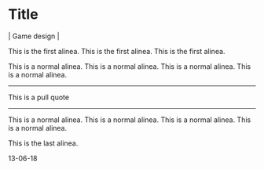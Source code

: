 Title
=====

| Game design |

This is the first alinea. This is the first alinea. This is the first alinea.

This is a normal alinea. This is a normal alinea. This is a normal alinea. This is a normal alinea.

---

This is a pull quote

---

This is a normal alinea. This is a normal alinea. This is a normal alinea. This is a normal alinea.

This is the last alinea.

13-06-18
